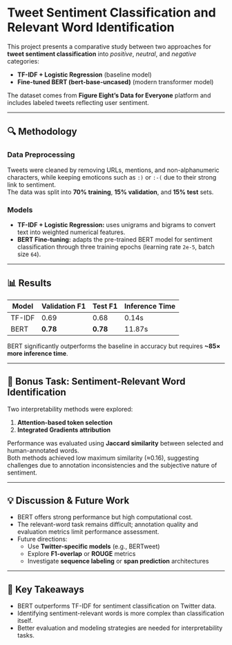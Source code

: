 # Tweet Sentiment Classification and Relevant Word Identification

This project presents a comparative study between two approaches for **tweet sentiment classification** into *positive*, *neutral*, and *negative* categories:

- **TF-IDF + Logistic Regression** (baseline model)  
- **Fine-tuned BERT (bert-base-uncased)** (modern transformer model)

The dataset comes from **Figure Eight’s Data for Everyone** platform and includes labeled tweets reflecting user sentiment.

---

## 🔍 Methodology

### Data Preprocessing
Tweets were cleaned by removing URLs, mentions, and non-alphanumeric characters, while keeping emoticons such as `:)` or `:-(` due to their strong link to sentiment.  
The data was split into **70% training**, **15% validation**, and **15% test** sets.

### Models
- **TF-IDF + Logistic Regression:** uses unigrams and bigrams to convert text into weighted numerical features.  
- **BERT Fine-tuning:** adapts the pre-trained BERT model for sentiment classification through three training epochs (learning rate `2e-5`, batch size `64`).

---

## 📊 Results

| Model | Validation F1 | Test F1 | Inference Time |
|--------|---------------|---------|----------------|
| TF-IDF | 0.69 | 0.68 | 0.14s |
| BERT | **0.78** | **0.78** | 11.87s |

BERT significantly outperforms the baseline in accuracy but requires **~85× more inference time**.

---

## 🧩 Bonus Task: Sentiment-Relevant Word Identification

Two interpretability methods were explored:
1. **Attention-based token selection**
2. **Integrated Gradients attribution**

Performance was evaluated using **Jaccard similarity** between selected and human-annotated words.  
Both methods achieved low maximum similarity (≈0.16), suggesting challenges due to annotation inconsistencies and the subjective nature of sentiment.

---

## 💡 Discussion & Future Work

- BERT offers strong performance but high computational cost.  
- The relevant-word task remains difficult; annotation quality and evaluation metrics limit performance assessment.  
- Future directions:
  - Use **Twitter-specific models** (e.g., BERTweet)  
  - Explore **F1-overlap** or **ROUGE** metrics  
  - Investigate **sequence labeling** or **span prediction** architectures  

---

## 🧠 Key Takeaways

- BERT outperforms TF-IDF for sentiment classification on Twitter data.  
- Identifying sentiment-relevant words is more complex than classification itself.  
- Better evaluation and modeling strategies are needed for interpretability tasks.
